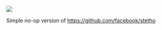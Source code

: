 [![](https://jitpack.io/v/mypplication/stetho-noop.svg)](https://jitpack.io/#mypplication/stetho-noop)

Simple no-op version of https://github.com/facebook/stetho 
